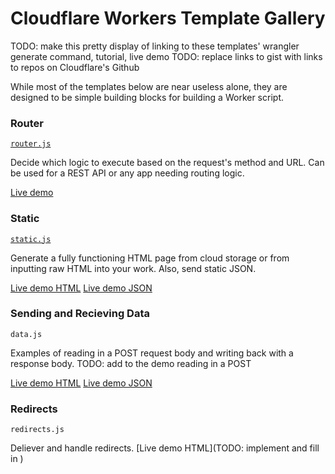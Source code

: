 # Cloudflare Workers Template Gallery

TODO: make this pretty display of linking to these templates' wrangler generate command, tutorial, live demo
TODO: replace links to gist with links to repos on Cloudflare's Github

While most of the templates below are near useless alone, they are designed to 
be simple building blocks for building a Worker script.

### Router

[`router.js`](https://gist.github.com/victoriabernard92/e87d23312d9b29b7fabb5e778810dfd4)

Decide which logic to execute based on the request's method and URL. Can be
used for a REST API or any app needing routing logic.

[Live demo](http://workers-tooling.cf/router/bar)

### Static

[`static.js`](https://gist.github.com/victoriabernard92/4e73ed016998acace1db8c780104ba71)

Generate a fully functioning HTML page from cloud storage or from inputting
raw HTML into your work. Also, send static JSON.

[Live demo HTML](http://workers-tooling.cf/static/html)
[Live demo JSON](http://workers-tooling.cf/static/json)

### Sending and Recieving Data

`data.js`

Examples of reading in a POST request body and writing back with a response body. TODO: add to the demo reading in a POST

[Live demo HTML](http://workers-tooling.cf/fetch/html)
[Live demo JSON](http://workers-tooling.cf/fetch/json)

### Redirects

`redirects.js`

Deliever and handle redirects.
[Live demo HTML](TODO: implement and fill in )
